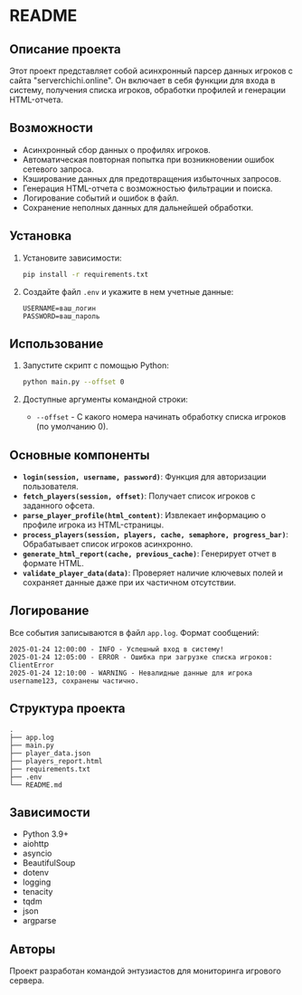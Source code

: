 # README

## Описание проекта
Этот проект представляет собой асинхронный парсер данных игроков с сайта "serverchichi.online". Он включает в себя функции для входа в систему, получения списка игроков, обработки профилей и генерации HTML-отчета.

## Возможности
- Асинхронный сбор данных о профилях игроков.
- Автоматическая повторная попытка при возникновении ошибок сетевого запроса.
- Кэширование данных для предотвращения избыточных запросов.
- Генерация HTML-отчета с возможностью фильтрации и поиска.
- Логирование событий и ошибок в файл.
- Сохранение неполных данных для дальнейшей обработки.

## Установка
1. Установите зависимости:

    ```bash
    pip install -r requirements.txt
    ```

2. Создайте файл `.env` и укажите в нем учетные данные:

    ```plaintext
    USERNAME=ваш_логин
    PASSWORD=ваш_пароль
    ```

## Использование
1. Запустите скрипт с помощью Python:

    ```bash
    python main.py --offset 0
    ```

2. Доступные аргументы командной строки:
    - `--offset` - С какого номера начинать обработку списка игроков (по умолчанию 0).

## Основные компоненты
- **`login(session, username, password)`**: Функция для авторизации пользователя.
- **`fetch_players(session, offset)`**: Получает список игроков с заданного офсета.
- **`parse_player_profile(html_content)`**: Извлекает информацию о профиле игрока из HTML-страницы.
- **`process_players(session, players, cache, semaphore, progress_bar)`**: Обрабатывает список игроков асинхронно.
- **`generate_html_report(cache, previous_cache)`**: Генерирует отчет в формате HTML.
- **`validate_player_data(data)`**: Проверяет наличие ключевых полей и сохраняет данные даже при их частичном отсутствии.

## Логирование
Все события записываются в файл `app.log`. Формат сообщений:

```plaintext
2025-01-24 12:00:00 - INFO - Успешный вход в систему!
2025-01-24 12:05:00 - ERROR - Ошибка при загрузке списка игроков: ClientError
2025-01-24 12:10:00 - WARNING - Невалидные данные для игрока username123, сохранены частично.
```

## Структура проекта
```
.
├── app.log
├── main.py
├── player_data.json
├── players_report.html
├── requirements.txt
├── .env
└── README.md
```

## Зависимости
- Python 3.9+
- aiohttp
- asyncio
- BeautifulSoup
- dotenv
- logging
- tenacity
- tqdm
- json
- argparse

## Авторы
Проект разработан командой энтузиастов для мониторинга игрового сервера.

